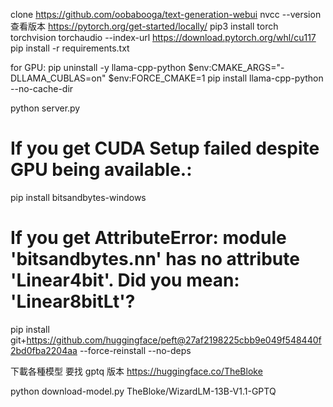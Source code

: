 clone https://github.com/oobabooga/text-generation-webui
nvcc --version
查看版本
https://pytorch.org/get-started/locally/
pip3 install torch torchvision torchaudio --index-url https://download.pytorch.org/whl/cu117
pip install -r requirements.txt

for GPU:
pip uninstall -y llama-cpp-python
$env:CMAKE_ARGS="-DLLAMA_CUBLAS=on"
$env:FORCE_CMAKE=1
pip install llama-cpp-python --no-cache-dir


python server.py

# If you get CUDA Setup failed despite GPU being available.: 
pip install bitsandbytes-windows

# If you get AttributeError: module 'bitsandbytes.nn' has no attribute 'Linear4bit'. Did you mean: 'Linear8bitLt'?
pip install git+https://github.com/huggingface/peft@27af2198225cbb9e049f548440f2bd0fba2204aa --force-reinstall --no-deps

下載各種模型 要找 gptq 版本
https://huggingface.co/TheBloke

python download-model.py TheBloke/WizardLM-13B-V1.1-GPTQ